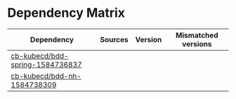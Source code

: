 # Dependency Matrix

Dependency | Sources | Version | Mismatched versions
---------- | ------- | ------- | -------------------
[cb-kubecd/bdd-spring-1584736837](https://github.com/cb-kubecd/bdd-spring-1584736837.git) |  | []() | 
[cb-kubecd/bdd-nh-1584738309](https://github.com/cb-kubecd/bdd-nh-1584738309.git) |  | []() | 
